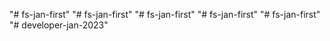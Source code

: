 "# fs-jan-first" 
"# fs-jan-first" 
"# fs-jan-first" 
"# fs-jan-first" 
"# fs-jan-first" 
"# developer-jan-2023" 
